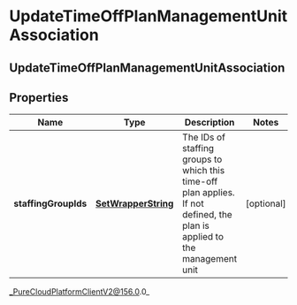 # UpdateTimeOffPlanManagementUnitAssociation

## UpdateTimeOffPlanManagementUnitAssociation

## Properties

|Name | Type | Description | Notes|
|------------ | ------------- | ------------- | -------------|
| **staffingGroupIds** | [**SetWrapperString**](SetWrapperString) | The IDs of staffing groups to which this time-off plan applies. If not defined, the plan is applied to the management unit | [optional] |



_PureCloudPlatformClientV2@156.0.0_
